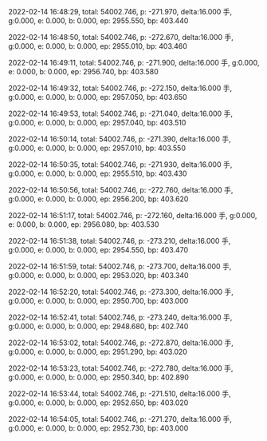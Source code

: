 2022-02-14 16:48:29, total: 54002.746, p: -271.970, delta:16.000 手, g:0.000, e: 0.000, b: 0.000, ep: 2955.550, bp: 403.440

2022-02-14 16:48:50, total: 54002.746, p: -272.670, delta:16.000 手, g:0.000, e: 0.000, b: 0.000, ep: 2955.010, bp: 403.460

2022-02-14 16:49:11, total: 54002.746, p: -271.900, delta:16.000 手, g:0.000, e: 0.000, b: 0.000, ep: 2956.740, bp: 403.580

2022-02-14 16:49:32, total: 54002.746, p: -272.150, delta:16.000 手, g:0.000, e: 0.000, b: 0.000, ep: 2957.050, bp: 403.650

2022-02-14 16:49:53, total: 54002.746, p: -271.040, delta:16.000 手, g:0.000, e: 0.000, b: 0.000, ep: 2957.040, bp: 403.510

2022-02-14 16:50:14, total: 54002.746, p: -271.390, delta:16.000 手, g:0.000, e: 0.000, b: 0.000, ep: 2957.010, bp: 403.550

2022-02-14 16:50:35, total: 54002.746, p: -271.930, delta:16.000 手, g:0.000, e: 0.000, b: 0.000, ep: 2955.510, bp: 403.430

2022-02-14 16:50:56, total: 54002.746, p: -272.760, delta:16.000 手, g:0.000, e: 0.000, b: 0.000, ep: 2956.200, bp: 403.620

2022-02-14 16:51:17, total: 54002.746, p: -272.160, delta:16.000 手, g:0.000, e: 0.000, b: 0.000, ep: 2956.080, bp: 403.530

2022-02-14 16:51:38, total: 54002.746, p: -273.210, delta:16.000 手, g:0.000, e: 0.000, b: 0.000, ep: 2954.550, bp: 403.470

2022-02-14 16:51:59, total: 54002.746, p: -273.700, delta:16.000 手, g:0.000, e: 0.000, b: 0.000, ep: 2953.020, bp: 403.340

2022-02-14 16:52:20, total: 54002.746, p: -273.300, delta:16.000 手, g:0.000, e: 0.000, b: 0.000, ep: 2950.700, bp: 403.000

2022-02-14 16:52:41, total: 54002.746, p: -273.240, delta:16.000 手, g:0.000, e: 0.000, b: 0.000, ep: 2948.680, bp: 402.740

2022-02-14 16:53:02, total: 54002.746, p: -272.870, delta:16.000 手, g:0.000, e: 0.000, b: 0.000, ep: 2951.290, bp: 403.020

2022-02-14 16:53:23, total: 54002.746, p: -272.780, delta:16.000 手, g:0.000, e: 0.000, b: 0.000, ep: 2950.340, bp: 402.890

2022-02-14 16:53:44, total: 54002.746, p: -271.510, delta:16.000 手, g:0.000, e: 0.000, b: 0.000, ep: 2952.650, bp: 403.020

2022-02-14 16:54:05, total: 54002.746, p: -271.270, delta:16.000 手, g:0.000, e: 0.000, b: 0.000, ep: 2952.730, bp: 403.000
